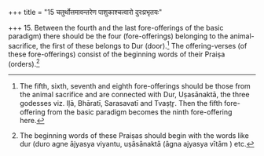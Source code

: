 +++
title = "15 चतुर्थोत्तमावन्तरेण पाशुकाश्चत्वारो दुरःप्रभृतयः"

+++
15. Between the fourth and the last fore-offerings of the basic paradigm) there should be the four (fore-offerings) belonging to the animal-sacrifice, the first of these belongs to Dur (door).[^1] The offering-verses (of these fore-offerings) consist of the beginning words of their Praiṣa (orders).[^2]  

[^1]: The fifth, sixth, seventh and eighth fore-offerings should be those
from the animal sacrifice and are connected with Dur, Uṣasānaktā, the three godesses viz. Iļā, Bhāratī, Sarasavatī and Tvaṣṭr̥. Then the fifth fore-offering from the basic paradigm becomes the ninth
fore-offering here.   

[^2]: The beginning words of these Praiṣas should begin with the words
like dur (duro agne ājyasya viyantu, uṣāsānaktā (āgna ajyasya vītām ) etc.
